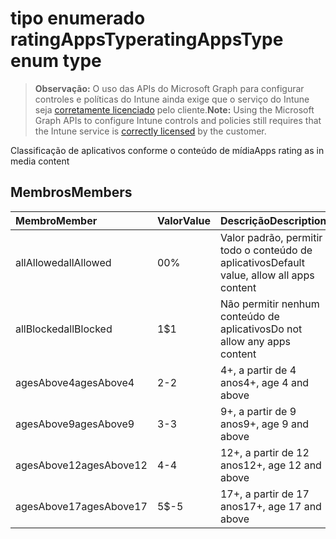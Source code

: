 # <a name="ratingappstype-enum-type"></a><span data-ttu-id="3c483-101">tipo enumerado ratingAppsType</span><span class="sxs-lookup"><span data-stu-id="3c483-101">ratingAppsType enum type</span></span>

> <span data-ttu-id="3c483-102">**Observação:** O uso das APIs do Microsoft Graph para configurar controles e políticas do Intune ainda exige que o serviço do Intune seja [corretamente licenciado](https://go.microsoft.com/fwlink/?linkid=839381) pelo cliente.</span><span class="sxs-lookup"><span data-stu-id="3c483-102">**Note:** Using the Microsoft Graph APIs to configure Intune controls and policies still requires that the Intune service is [correctly licensed](https://go.microsoft.com/fwlink/?linkid=839381) by the customer.</span></span>

<span data-ttu-id="3c483-103">Classificação de aplicativos conforme o conteúdo de mídia</span><span class="sxs-lookup"><span data-stu-id="3c483-103">Apps rating as in media content</span></span>
## <a name="members"></a><span data-ttu-id="3c483-104">Membros</span><span class="sxs-lookup"><span data-stu-id="3c483-104">Members</span></span>
|<span data-ttu-id="3c483-105">Membro</span><span class="sxs-lookup"><span data-stu-id="3c483-105">Member</span></span>|<span data-ttu-id="3c483-106">Valor</span><span class="sxs-lookup"><span data-stu-id="3c483-106">Value</span></span>|<span data-ttu-id="3c483-107">Descrição</span><span class="sxs-lookup"><span data-stu-id="3c483-107">Description</span></span>|
|:---|:---|:---|
|<span data-ttu-id="3c483-108">allAllowed</span><span class="sxs-lookup"><span data-stu-id="3c483-108">allAllowed</span></span>|<span data-ttu-id="3c483-109">0</span><span class="sxs-lookup"><span data-stu-id="3c483-109">0%</span></span>|<span data-ttu-id="3c483-110">Valor padrão, permitir todo o conteúdo de aplicativos</span><span class="sxs-lookup"><span data-stu-id="3c483-110">Default value, allow all apps content</span></span>|
|<span data-ttu-id="3c483-111">allBlocked</span><span class="sxs-lookup"><span data-stu-id="3c483-111">allBlocked</span></span>|<span data-ttu-id="3c483-112">1</span><span class="sxs-lookup"><span data-stu-id="3c483-112">$1</span></span>|<span data-ttu-id="3c483-113">Não permitir nenhum conteúdo de aplicativos</span><span class="sxs-lookup"><span data-stu-id="3c483-113">Do not allow any apps content</span></span>|
|<span data-ttu-id="3c483-114">agesAbove4</span><span class="sxs-lookup"><span data-stu-id="3c483-114">agesAbove4</span></span>|<span data-ttu-id="3c483-115">2</span><span class="sxs-lookup"><span data-stu-id="3c483-115">-2</span></span>|<span data-ttu-id="3c483-116">4+, a partir de 4 anos</span><span class="sxs-lookup"><span data-stu-id="3c483-116">4+, age 4 and above</span></span>|
|<span data-ttu-id="3c483-117">agesAbove9</span><span class="sxs-lookup"><span data-stu-id="3c483-117">agesAbove9</span></span>|<span data-ttu-id="3c483-118">3</span><span class="sxs-lookup"><span data-stu-id="3c483-118">-3</span></span>|<span data-ttu-id="3c483-119">9+, a partir de 9 anos</span><span class="sxs-lookup"><span data-stu-id="3c483-119">9+, age 9 and above</span></span>|
|<span data-ttu-id="3c483-120">agesAbove12</span><span class="sxs-lookup"><span data-stu-id="3c483-120">agesAbove12</span></span>|<span data-ttu-id="3c483-121">4</span><span class="sxs-lookup"><span data-stu-id="3c483-121">-4</span></span>|<span data-ttu-id="3c483-122">12+, a partir de 12 anos</span><span class="sxs-lookup"><span data-stu-id="3c483-122">12+, age 12 and above</span></span> |
|<span data-ttu-id="3c483-123">agesAbove17</span><span class="sxs-lookup"><span data-stu-id="3c483-123">agesAbove17</span></span>|<span data-ttu-id="3c483-124">5</span><span class="sxs-lookup"><span data-stu-id="3c483-124">$-5</span></span>|<span data-ttu-id="3c483-125">17+, a partir de 17 anos</span><span class="sxs-lookup"><span data-stu-id="3c483-125">17+, age 17 and above</span></span>|



